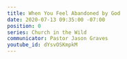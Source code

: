 ```yaml
---
title: When You Feel Abandoned by God
date: 2020-07-13 09:35:00 -07:00
position: 0
series: Church in the Wild
communicator: Pastor Jason Graves
youtube_id: dYsvOSKmpkM
---
```


